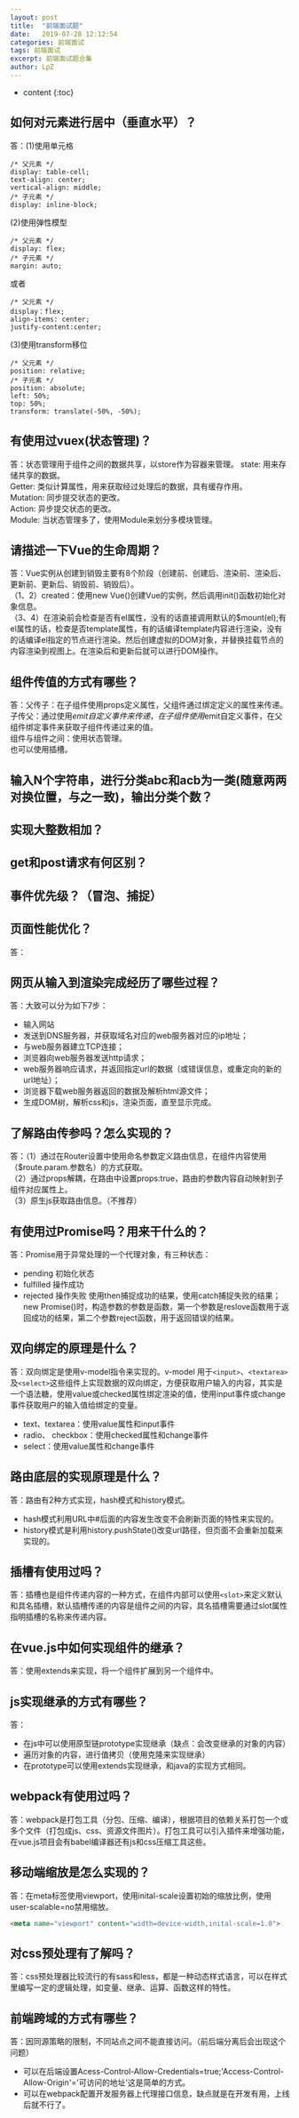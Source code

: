 ```yaml
---
layout: post
title:  "前端面试题"
date:   2019-07-28 12:12:54
categories: 前端面试
tags: 前端面试
excerpt: 前端面试题合集
author: LpZ
---
```


* content
{:toc}

## 如何对元素进行居中（垂直水平）？
答：(1)使用单元格
```
/* 父元素 */
display: table-cell;
text-align: center;
vertical-align: middle;
/* 子元素 */
display: inline-block;
```
(2)使用弹性模型
```
/* 父元素 */
display: flex;
/* 子元素 */
margin: auto;
```
或者
```
/* 父元素 */
display：flex;
align-items: center;
justify-content:center;
```
(3)使用transform移位
```
/* 父元素 */
position: relative;
/* 子元素 */
position: absolute;
left: 50%;
top: 50%;
transform: translate(-50%, -50%);
```

## 有使用过vuex(状态管理)？
答：状态管理用于组件之间的数据共享，以store作为容器来管理。
state: 用来存储共享的数据。  
Getter: 类似计算属性，用来获取经过处理后的数据，具有缓存作用。  
Mutation: 同步提交状态的更改。  
Action: 异步提交状态的更改。  
Module: 当状态管理多了，使用Module来划分多模块管理。  

## 请描述一下Vue的生命周期？
答：Vue实例从创建到销毁主要有8个阶段（创建前、创建后、渲染前、渲染后、更新前、更新后、销毁前、销毁后）。  
（1、2）created：使用new Vue()创建Vue的实例，然后调用init()函数初始化对象信息。  
（3、4）在渲染前会检查是否有el属性，没有的话直接调用默认的$mount(el);有el属性的话，检查是否template属性，有的话编译template内容进行渲染，没有的话编译el指定的节点进行渲染。然后创建虚拟的DOM对象，并替换挂载节点的内容渲染到视图上。在渲染后和更新后就可以进行DOM操作。  

## 组件传值的方式有哪些？
答：父传子：在子组件使用props定义属性，父组件通过绑定定义的属性来传递。  
子传父：通过使用$emit自定义事件来传递，在子组件使用$emit自定义事件，在父组件绑定事件来获取子组件传递过来的值。  
组件与组件之间：使用状态管理。  
也可以使用插槽。

## 输入N个字符串，进行分类abc和acb为一类(随意两两对换位置，与之一致)，输出分类个数？

## 实现大整数相加？

## get和post请求有何区别？

## 事件优先级？（冒泡、捕捉）

## 页面性能优化？
答：

## 网页从输入到渲染完成经历了哪些过程？
答：大致可以分为如下7步：
- 输入网站
- 发送到DNS服务器，并获取域名对应的web服务器对应的ip地址；
- 与web服务器建立TCP连接；
- 浏览器向web服务器发送http请求；
- web服务器响应请求，并返回指定url的数据（或错误信息，或重定向的新的url地址）；
- 浏览器下载web服务器返回的数据及解析html源文件；
- 生成DOM树，解析css和js，渲染页面，直至显示完成。

## 了解路由传参吗？怎么实现的？
答：（1）通过在Router设置中使用命名参数定义路由信息，在组件内容使用（$route.param.参数名）的方式获取。  
（2）通过props解耦，在路由中设置props:true，路由的参数内容自动映射到子组件对应属性上。  
（3）原生js获取路由信息。（不推荐）

## 有使用过Promise吗？用来干什么的？
答：Promise用于异常处理的一个代理对象，有三种状态：
- pending 初始化状态
- fulfilled 操作成功
- rejected 操作失败
使用then捕捉成功的结果，使用catch捕捉失败的结果；new Promise()时，构造参数的参数是函数，第一个参数是reslove函数用于返回成功的结果，第二个参数reject函数，用于返回错误的结果。

## 双向绑定的原理是什么？
答：双向绑定是使用v-model指令来实现的。v-model 用于`<input>`、`<textarea>`及`<select>`这些组件上实现数据的双向绑定，方便获取用户输入的内容，其实是一个语法糖，使用value或checked属性绑定渲染的值，使用input事件或change事件获取用户的输入值给绑定的变量。  
- text、textarea：使用value属性和input事件
- radio、 checkbox：使用checked属性和change事件
- select：使用value属性和change事件

## 路由底层的实现原理是什么？
答：路由有2种方式实现，hash模式和history模式。  
- hash模式利用URL中#后面的内容发生改变不会刷新页面的特性来实现的。
- history模式是利用history.pushState()改变url路径，但页面不会重新加载来实现的。

## 插槽有使用过吗？
答：插槽也是组件传递内容的一种方式，在组件内部可以使用`<slot>`来定义默认和具名插槽，默认插槽传递的内容是组件之间的内容，具名插槽需要通过slot属性指明插槽的名称来传递内容。

## 在vue.js中如何实现组件的继承？
答：使用extends来实现，将一个组件扩展到另一个组件中。

## js实现继承的方式有哪些？
答：
- 在js中可以使用原型链prototype实现继承（缺点：会改变继承的对象的内容）
- 遍历对象的内容，进行值拷贝（使用克隆来实现继承）
- 在prototype可以使用extends实现继承，和java的实现方式相同。

## webpack有使用过吗？
答：webpack是打包工具（分包、压缩、编译），根据项目的依赖关系打包一个或多个文件（打包成js、css、资源文件图片）。打包工具可以引入插件来增强功能，在vue.js项目会有babel编译器还有js和css压缩工具这些。

## 移动端缩放是怎么实现的？
答：在meta标签使用viewport，使用inital-scale设置初始的缩放比例，使用user-scalable=no禁用缩放。
```html
<meta name="viewport" content="width=device-width,inital-scale=1.0">
```

## 对css预处理有了解吗？
答：css预处理器比较流行的有sass和less，都是一种动态样式语言，可以在样式里编写一定的逻辑处理，如变量、继承、运算、函数这样的特性。

## 前端跨域的方式有哪些？
答：因同源策略的限制，不同站点之间不能直接访问。（前后端分离后会出现这个问题）
- 可以在后端设置Acess-Control-Allow-Credentials=true;'Access-Control-Allow-Origin'='可访问的地址'这是简单的方式。
- 可以在webpack配置开发服务器上代理接口信息，缺点就是在开发有用，上线后就不行了。

## 